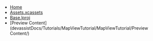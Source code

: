 <!-- docs/_sidebar.md -->
- [Home](/)
- [Assets.xcassets](devassistDocs/Tutorials/MapViewTutorial/MapViewTutorial/Assets.xcassets/)
- [Base.lproj](devassistDocs/Tutorials/MapViewTutorial/MapViewTutorial/Base.lproj/)
- [Preview Content](devassistDocs/Tutorials/MapViewTutorial/MapViewTutorial/Preview Content/)